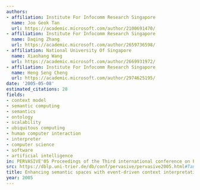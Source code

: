 ```yaml
---
authors:
- affiliation: Institute For Infocomm Research Singapore
  name: Joo Geok Tan
  url: https://academic.microsoft.com/author/2100691470/
- affiliation: Institute For Infocomm Research Singapore
  name: Daqing Zhang
  url: https://academic.microsoft.com/author/2659736598/
- affiliation: National University Of Singapore
  name: Xiaohang Wang
  url: https://academic.microsoft.com/author/2669931972/
- affiliation: Institute For Infocomm Research Singapore
  name: Heng Seng Cheng
  url: https://academic.microsoft.com/author/2974625195/
date: '2005-05-08'
estimated_citations: 28
fields:
- context model
- semantic computing
- semantics
- ontology
- scalability
- ubiquitous computing
- human computer interaction
- interpreter
- computer science
- software
- artificial intelligence
in: PERVASIVE'05 Proceedings of the Third international conference on Pervasive Computing
src: https://dblp.uni-trier.de/db/conf/pervasive/pervasive2005.html#TanZWC05
title: Enhancing semantic spaces with event-driven context interpretation
year: 2005
---
```


